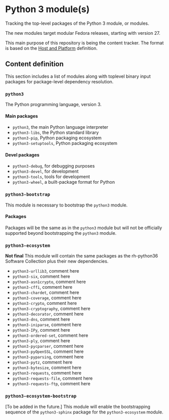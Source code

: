 # Python 3 module(s)

Tracking the top-level packages of the Python 3 module, or modules.

The new modules target modular Fedora releases, starting with version 27.

This main purpose of this repository is being the content tracker. The format is based on the [Host and Platform](https://github.com/fedora-modularity/hp) definition.

## Content definition

This section includes a list of modules along with toplevel binary input packages for package-level dependency resolution.


### `python3`

The Python programming language, version 3.

#### Main packages
* `python3`, the main Python language interpreter
* `python3-libs`, the Python standard library
* `python3-pip`, Python packaging ecosystem
* `python3-setuptools`, Python packaging ecosystem

#### Devel packages
* `python3-debug`, for debugging purposes
* `python3-devel`, for development
* `python3-tools`, tools for development
* `python3-wheel`, a built-package format for Python


### `python3-bootstrap`

This module is necessary to bootstrap the `python3` module.

#### Packages
Packages will be the same as in the `python3` module but will not be officially supported beyond bootstrapping the `python3` module.


### `python3-ecosystem`

**Not final**
This module will contain the same packages as the rh-python36 Software Collection plus their new dependencies.

* `python3-urllib3`, comment here
* `python3-six`, comment here
* `python3-asn1crypto`, comment here
* `python3-cffi`, comment here
* `python3-chardet`, comment here
* `python3-coverage`, comment here
* `python3-crypto`, comment here
* `python3-cryptography`, comment here
* `python3-decorator`, comment here
* `python3-dns`, comment here
* `python3-iniparse`, comment here
* `python3-IPy`, comment here
* `python3-ordered-set`, comment here
* `python3-ply`, comment here
* `python3-pycparser`, comment here
* `python3-pyOpenSSL`, comment here
* `python3-pyparsing`, comment here
* `python3-pytz`, comment here
* `python3-bytesize`, comment here
* `python3-requests`, comment here
* `python3-requests-file`, comment here
* `python3-requests-ftp`, comment here


### `python3-ecosystem-bootstrap`

[To be added in the future.]
This module will enable the bootstrapping sequence of the `python3-sphinx` package for the `python3-ecosystem` module.

